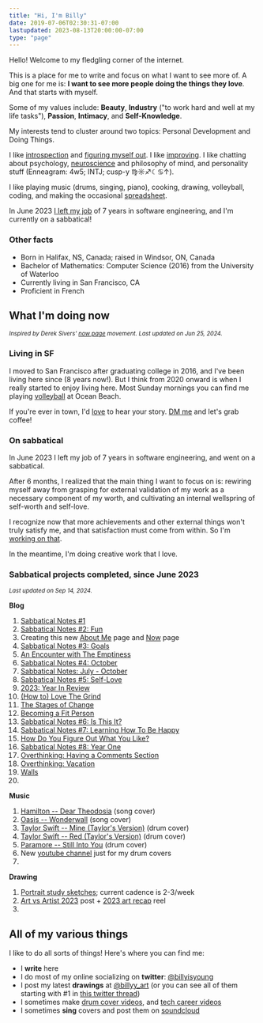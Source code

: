 ```yaml
---
title: "Hi, I'm Billy"
date: 2019-07-06T02:30:31-07:00
lastupdated: 2023-08-13T20:00:00-07:00
type: "page"
---
```


Hello! Welcome to my fledgling corner of the internet.

This is a place for me to write and focus on what I want to see more of. A big one for me is: **I want to see more people doing the things they love**. And that starts with myself.

Some of my values include: **Beauty**, **Industry** ("to work hard and well at my life tasks"), **Passion**, **Intimacy**, and **Self-Knowledge**.

My interests tend to cluster around two topics: Personal Development and Doing Things.

I like <a target="_blank" href="https://billy.dev/posts/letter-29/">introspection</a> and <a target="_blank" href="https://billy.dev/posts/comparisons/">figuring myself out</a>. I like <a target="_blank" href="https://billy.dev/posts/5-25/">improving</a>. I like chatting about psychology, <a target="_blank" href="https://billy.dev/posts/brain-and-ego/">neuroscience</a> and philosophy of mind, and personality stuff (Enneagram: 4w5; INTJ; cusp-y ♍️☼♐☾♋↑).

I like playing music (drums, singing, piano), cooking, drawing, volleyball, coding, and making the occasional <a target="_blank" href="https://billy.dev/posts/taxes/">spreadsheet</a>.

In June 2023 <a target="_blank" href="https://billy.dev/posts/new-game-plus/">I left my job</a> of 7 years in software engineering, and I'm currently on a sabbatical!

### Other facts
- Born in Halifax, NS, Canada; raised in Windsor, ON, Canada
- Bachelor of Mathematics: Computer Science (2016) from the University of Waterloo
- Currently living in San Francisco, CA
- Proficient in French

<a name="now"></a>
## What I'm doing now
<small>_Inspired by Derek Sivers' <a target="_blank" href="https://nownownow.com/about">now page</a> movement. Last updated on Jun 25, 2024._</small>

### Living in SF
I moved to San Francisco after graduating college in 2016, and I've been living here since (8 years now!). But I think from 2020 onward is when I really started to enjoy living here. Most Sunday mornings you can find me playing <a target="_blank" href="https://heylo.group/sfbv">volleyball</a> at Ocean Beach.

If you're ever in town, I'd <a target="_blank" href="https://twitter.com/billyisyoung/status/1745704925831831706">love</a> to hear your story. <a target="_blank" href="https://twitter.com/billyisyoung">DM me</a> and let's grab coffee!

### On sabbatical
In June 2023 I left my job of 7 years in software engineering, and went on a sabbatical.

After 6 months, I realized that the main thing I want to focus on is: rewiring myself away from grasping for external validation of my work as a necessary component of my worth, and cultivating an internal wellspring of self-worth and self-love.

I recognize now that more achievements and other external things won't truly satisfy me, and that satisfaction must come from within. So I'm <a target="_blank" href="https://billy.dev/posts/sabbatical-notes/5/">working on that</a>.

In the meantime, I'm doing creative work that I love.

### Sabbatical projects completed, since June 2023
<small>_Last updated on Sep 14, 2024._</small>

**Blog**
1. <a target="_blank" href="https://billy.dev/posts/sabbatical-notes/1-doing/">Sabbatical Notes #1</a>
1. <a target="_blank" href="https://billy.dev/posts/sabbatical-notes/2-fun/">Sabbatical Notes #2: Fun</a>
1. Creating this new [About Me](#) page and [Now](#now) page
1. <a target="_blank" href="https://billy.dev/posts/sabbatical-notes/3/">Sabbatical Notes #3: Goals</a>
1. <a target="_blank" href="https://billy.dev/posts/emptiness">An Encounter with The Emptiness</a>
1. <a target="_blank" href="https://billy.dev/posts/sabbatical-notes/4/">Sabbatical Notes #4: October</a>
1. <a target="_blank" href="https://billy.dev/posts/sabbatical-notes/recap1/">Sabbatical Notes: July - October</a>
1. <a target="_blank" href="https://billy.dev/posts/sabbatical-notes/5/">Sabbatical Notes #5: Self-Love</a>
1. <a target="_blank" href="https://billy.dev/posts/2023-review/">2023: Year In Review</a>
1. <a target="_blank" href="https://billy.dev/posts/love-the-grind/">(How to) Love The Grind</a>
1. <a target="_blank" href="https://billy.dev/posts/the-stages-of-change/">The Stages of Change</a>
1. <a target="_blank" href="https://billy.dev/posts/becoming-a-fit-person/">Becoming a Fit Person</a>
1. <a target="_blank" href="https://billy.dev/posts/sabbatical-notes/6/">Sabbatical Notes #6: Is This It?</a>
1. <a target="_blank" href="https://billy.dev/posts/sabbatical-notes/7/">Sabbatical Notes #7: Learning How To Be Happy</a>
1. <a target="_blank" href="https://billy.dev/posts/what-you-like">How Do You Figure Out What You Like?</a>
1. <a target="_blank" href="https://billy.dev/posts/sabbatical-notes/8/">Sabbatical Notes #8: Year One</a>
1. <a target="_blank" href="https://billy.dev/posts/overthinking/comments/">Overthinking: Having a Comments Section</a>
1. <a target="_blank" href="https://billy.dev/posts/overthinking/vacation/">Overthinking: Vacation</a>
1. <a target="_blank" href="https://billy.dev/posts/walls">Walls</a>
1.

**Music**
1. <a target="_blank" href="https://soundcloud.com/billyisyoung/hamilton-dear-theodosia">Hamilton -- Dear Theodosia</a> (song cover)
1. <a target="_blank" href="https://soundcloud.com/billyisyoung/oasis-wonderwall">Oasis -- Wonderwall</a> (song cover)
1. <a target="_blank" href="https://www.youtube.com/watch?v=p9HKvE4ZcmA">Taylor Swift -- Mine (Taylor's Version)</a> (drum cover)
1. <a target="_blank" href="https://www.youtube.com/watch?v=ij9RIKnLTcM">Taylor Swift -- Red (Taylor's Version)</a> (drum cover)
1. <a target="_blank" href="https://www.youtube.com/watch?v=s0GkwoczN2M">Paramore -- Still Into You</a> (drum cover)
1. New <a target="_blank" href="https://www.youtube.com/@billyonthedrums">youtube channel</a> just for my drum covers
1. 

**Drawing**
1. <a target="_blank" href="https://www.instagram.com/billyy_art/">Portrait study sketches</a>; current cadence is 2-3/week
1. <a target="_blank" href="https://www.instagram.com/p/C0hcPWjPvPW/">Art vs Artist 2023</a> post + <a target="_blank" href="https://www.instagram.com/reel/C1Fgpi9ObpM/">2023 art recap</a> reel
1. 

## All of my various things
I like to do all sorts of things! Here's where you can find me:

- I **write** here
- I do most of my online socializing on **twitter**: <a target="_blank" href="https://twitter.com/billyisyoung">@billyisyoung</a>
- I post my latest **drawings** at <a target="_blank" href="https://www.instagram.com/billyy_art/">@billyy_art</a> (or you can see all of them starting with #1 in <a target="_blank" href="https://twitter.com/billyisyoung/status/1328059097783160838">this twitter thread</a>)
- I sometimes make <a target="_blank" href="https://www.youtube.com/@billyonthedrums">drum cover videos</a>, and <a target="_blank" href="https://www.youtube.com/@billyy">tech career videos</a>
- I sometimes **sing** covers and post them on <a target="_blank" href="https://soundcloud.com/billyisyoung">soundcloud</a>
